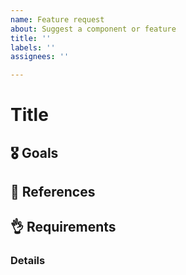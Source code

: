 ```yaml
---
name: Feature request
about: Suggest a component or feature
title: ''
labels: ''
assignees: ''

---
```


# Title <component name>

<!-- Fill in the parts that are relevant, delete those that aren't. Not all sections are going to apply to every component. -->

## 🎖 Goals

<!-- What are we building and why? -->

## 📖 References

<!-- relevant links, everything that can help further -->

## 👌 Requirements

<!-- What behaviour the component MUST have -->


### Details

<!-- Any information about the later implementation. -->
